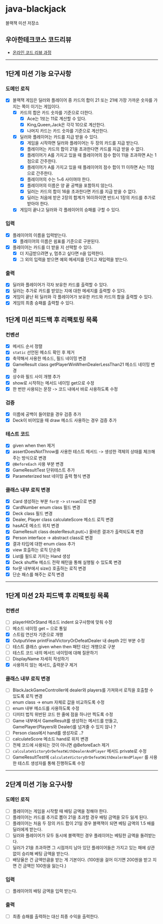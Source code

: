 # java-blackjack

블랙잭 미션 저장소

## 우아한테크코스 코드리뷰

- [온라인 코드 리뷰 과정](https://github.com/woowacourse/woowacourse-docs/blob/master/maincourse/README.md)

---

## 1단계 미션 기능 요구사항

### 도메인 로직

- [x] 블랙잭 게임은 딜러와 플레이어 중 카드의 합이 21 또는 21에 가장 가까운 숫자를 가지는 쪽이 이기는 게임이다.
    - [x] 카드의 합은 카드 숫자를 기준으로 더한다.
        - [x] Ace는 1또는 11로 계산할 수 있다.
        - [x] King,Queen,Jack은 각각 10으로 계산한다.
        - [x] 나머지 카드는 카드 숫자를 기준으로 계산한다.
    - [x] 딜러와 플레이어는 카드를 지급 받을 수 있다.
        - [x] 게임을 시작하면 딜러와 플레이어는 두 장의 카드를 지급 받는다.
        - [x] 플레이어는 카드의 합이 21을 초과한다면 카드를 지급 받을 수 없다.
        - [x] 플레이어가 A를 가지고 있을 때 플레이어의 점수 합이 11을 초과하면 A는 1점으로 간주한다.
        - [x] 플레이어가 A를 가지고 있을 때 플레이어의 점수 합이 11 이하면 A는 11점으로 간주한다.
        - [x] 플레이어의 수는 1~6 사이여야 한다.
        - [x] 플레이어의 이름은 양 끝 공백을 포함하지 않는다.
        - [x] 딜러는 카드의 합이 16을 초과한다면 카드를 지급 받을 수 없다.
        - [x] 딜러는 처음에 받은 2장의 합계가 16이하이면 반드시 1장의 카드를 추가로 받아야 한다.
    - [x] 게임이 끝나고 딜러와 각 플레이어의 승패를 구할 수 있다.

### 입력

- [x] 플레이어의 이름을 입력받는다.
    - [x] 플레이어의 이름은 쉼표를 기준으로 구분된다.
- [x] 플레이어는 카드를 더 받을 지 선택할 수 있다.
    - [x] 더 지급받으려면 y, 멈추고 싶다면 n을 입력한다.
    - [x] 그 외의 입력을 받으면 예외 메세지를 던지고 재입력을 받는다.

### 출력

- [x] 딜러와 플레이어가 각자 보유한 카드를 출력할 수 있다.
- [x] 딜러는 추가로 카드를 받았는 지에 대한 메세지를 출력할 수 있다.
- [x] 게임이 끝난 뒤 딜러와 각 플레이어가 보유한 카드와 카드의 합을 출력할 수 있다.
- [x] 게임의 최종 승패를 출력할 수 있다.

## 1단계 미션 피드백 후 리팩토링 목록

### 컨벤션

- [x] 메서드 순서 정렬
- [x] `static` 선언된 메소드 확인 후 제거
- [x] 축약해서 사용한 메소드, 필드 네이밍 변경
- [x] GameResult class getPlayerWinWhenDealerLessThan21 메소드 네이밍 변경
- [x] 상수와 필드 사이 개행 추가
- [x] show로 시작하는 메서드 네이밍 get으로 수정
- [x] 한 번만 사용되는 문장 -> 코드 내에서 바로 사용하도록 수정

### 검증

- [x] 이름에 공백이 들어왔을 경우 검증 추가
- [x] Deck이 비어있을 때 draw 메소드 사용하는 경우 검증 추가

### 테스트 코드

- [x] given when then 제거
- [x] assertDoesNotThrow를 사용한 테스트 메서드 -> 생성한 객체의 상태를 체크해주는 방식으로 변경
- [x] `@BeforeEach` 사용 부분 변경
- [x] GameResultTest 단위테스트 추가
- [x] Parameterized test 네이밍 출력 형식 변경

### 클래스 내부 로직 변경

- [x] Card 생성하는 부분 `for문` -> `stream`으로 변경
- [x] CardNumber enum class 필드 변경
- [x] Deck class 필드 변경
- [x] Dealer, Player class calculateScore 메소드 로직 변경
- [x] hasACE 메소드 위치 변경
- [x] GameResult class dealerResult.put(~) 올바른 결과가 출력되도록 변경
- [x] Person interface -> abstract class로 변경
- [x] 결과 타입에 대한 enum class 추가
- [x] view 호출하는 로직 단순화
- [x] List<Card>를 필드로 가지는 Hand 생성
- [x] Deck shuffle 메소드 전략 패턴을 통해 실행될 수 있도록 변경
- [x] for문 내부에서 size() 호출하는 로직 변경
- [x] 단순 패스를 해주는 로직 변경

--- 

## 1단계 미션 2차 피드백 후 리팩토링 목록

### 컨벤션

- [ ] playerHitOrStand 메소드 indent 요구사항에 맞춰 수정
- [ ] 메소드 네이밍 get ~ 으로 통일
- [x] 스트림 연산자 기준으로 개행
- [x] OutputView printFinalVictoryOrDefeatDealer 내 depth 2인 부분 수정
- [ ] 테스트 클래스 given when then 패턴 대신 개행으로 구분
- [ ] 테스트 코드 내의 메서드 네이밍에 대해 질문하기
- [ ] DisplayName 자세히 작성하기
- [x] 사용하지 않는 메서드, 출력문구 제거

### 클래스 내부 로직 변경

- [ ] BlackJackGameController에 dealer와 players를 가져와서 로직을 호출할 수 있도록 로직 변경
- [ ] enum class → enum 자체로 값을 비교하도록 수정
- [ ] enum 내부 메소드를 사용하도록 수정
- [ ] 디미터 법칙 위반된 코드 한 줄에 점을 하나만 찍도록 수정
- [ ] Game 내부에서 GameResult를 생성하는 메서드를 만들고, GamePlayer(Players와 Dealer)를 넘겨줄 수 있지 않나 ?
- [ ] Person class에서 hand를 생성자로 ..?
- [ ] calculateScore 메소드 hand로 위치 변경
- [ ] 전체 코드에 사용되는 것이 아니면 @BeforeEach 제거
- [ ] `calculateVictoryOrDefeatWithDealerAndPlayer` 메서드 private로 수정
- [ ] GameResultTest에 `calculateVictoryOrDefeatWithDealerAndPlayer` 를 사용한 테스트 생성자를 통해 진행하도록 수정

--- 

## 2단계 미션 기능 요구사항

### 도메인 로직

- [ ] 플레이어는 게임을 시작할 때 배팅 금액을 정해야 한다.
- [ ] 플레이어는 카드를 추가로 뽑아 21을 초과할 경우 배팅 금액을 모두 잃게 된다.
- [ ] 플레이어는 처음 두 장의 카드 합이 21일 경우 블랙잭이 되면 베팅 금액의 1.5 배를 딜러에게 받는다.
- [ ] 딜러와 플레이어가 모두 동시에 블랙잭인 경우 플레이어는 베팅한 금액을 돌려받는다.
- [ ] 딜러가 21을 초과하면 그 시점까지 남아 있던 플레이어들은 가지고 있는 패에 상관 없이 승리해 베팅 금액을 받는다.
- [ ] 배당율은 건 금액만큼을 받는 게 기본이다. (100원을 걸어 이기면 200원을 받고 지면 건 금액인 100원을 잃는다.)

### 입력

- [ ] 플레이어의 배팅 금액을 입력 받는다.

### 출력

- [ ] 최종 승패를 출력하는 대신 최종 수익을 출력한다.
